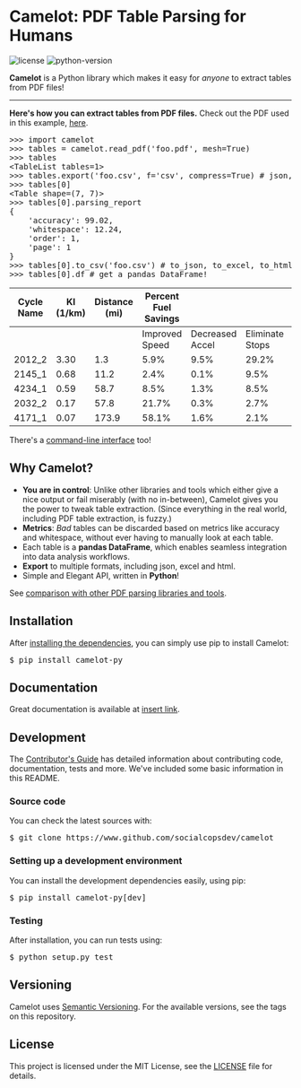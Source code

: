 # Camelot: PDF Table Parsing for Humans

![license](https://img.shields.io/badge/license-MIT-lightgrey.svg) ![python-version](https://img.shields.io/badge/python-2.7-blue.svg)

**Camelot** is a Python library which makes it easy for *anyone* to extract tables from PDF files!

---

**Here's how you can extract tables from PDF files.** Check out the PDF used in this example, [here](docs/_static/pdf/foo.pdf).

<pre>
>>> import camelot
>>> tables = camelot.read_pdf('foo.pdf', mesh=True)
>>> tables
&lt;TableList tables=1&gt;
>>> tables.export('foo.csv', f='csv', compress=True) # json, excel, html
>>> tables[0]
&lt;Table shape=(7, 7)&gt;
>>> tables[0].parsing_report
{
    'accuracy': 99.02,
    'whitespace': 12.24,
    'order': 1,
    'page': 1
}
>>> tables[0].to_csv('foo.csv') # to_json, to_excel, to_html
>>> tables[0].df # get a pandas DataFrame!
</pre>

| Cycle Name | KI (1/km) | Distance (mi) | Percent Fuel Savings |                 |                 |                |
|------------|-----------|---------------|----------------------|-----------------|-----------------|----------------|
|            |           |               | Improved Speed       | Decreased Accel | Eliminate Stops | Decreased Idle |
| 2012_2     | 3.30      | 1.3           | 5.9%                 | 9.5%            | 29.2%           | 17.4%          |
| 2145_1     | 0.68      | 11.2          | 2.4%                 | 0.1%            | 9.5%            | 2.7%           |
| 4234_1     | 0.59      | 58.7          | 8.5%                 | 1.3%            | 8.5%            | 3.3%           |
| 2032_2     | 0.17      | 57.8          | 21.7%                | 0.3%            | 2.7%            | 1.2%           |
| 4171_1     | 0.07      | 173.9         | 58.1%                | 1.6%            | 2.1%            | 0.5%           |

There's a [command-line interface]() too!

## Why Camelot?

- **You are in control**: Unlike other libraries and tools which either give a nice output or fail miserably (with no in-between), Camelot gives you the power to tweak table extraction. (Since everything in the real world, including PDF table extraction, is fuzzy.)
- **Metrics**: *Bad* tables can be discarded based on metrics like accuracy and whitespace, without ever having to manually look at each table.
- Each table is a **pandas DataFrame**, which enables seamless integration into data analysis workflows.
- **Export** to multiple formats, including json, excel and html.
- Simple and Elegant API, written in **Python**!

See [comparison with other PDF parsing libraries and tools](https://github.com/socialcopsdev/camelot/wiki/Comparison-with-other-PDF-Table-Parsing-libraries-and-tools).

## Installation

After [installing the dependencies](), you can simply use pip to install Camelot:

<pre>
$ pip install camelot-py
</pre>

## Documentation

Great documentation is available at [insert link]().

## Development

The [Contributor's Guide](CONTRIBUTING.md) has detailed information about contributing code, documentation, tests and more. We've included some basic information in this README.

### Source code

You can check the latest sources with:

<pre>
$ git clone https://www.github.com/socialcopsdev/camelot
</pre>

### Setting up a development environment

You can install the development dependencies easily, using pip:

<pre>
$ pip install camelot-py[dev]
</pre>

### Testing

After installation, you can run tests using:

<pre>
$ python setup.py test
</pre>

## Versioning

Camelot uses [Semantic Versioning](https://semver.org/). For the available versions, see the tags on this repository.

## License

This project is licensed under the MIT License, see the [LICENSE](LICENSE) file for details.
